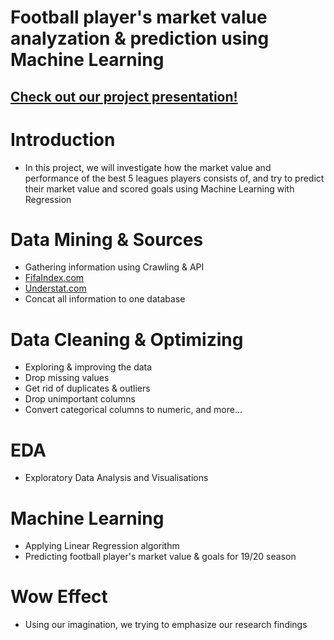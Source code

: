 # Football player's market value analyzation &amp; prediction using Machine Learning

## [Check out our project presentation!](https://github.com/mavdali/FirstDataScienceProject/blob/main/Football%20Player's%20performance%20%26%20market%20value.pdf)


# Introduction

* In this project, we will investigate how the market value and performance of the best 5 leagues players consists of,
and try to predict their market value and scored goals using Machine Learning with Regression

# Data Mining & Sources
* Gathering information using Crawling & API
* [FifaIndex.com](https://fifaindex.com)
* [Understat.com](https://understat.com)
* Concat all information to one database

# Data Cleaning & Optimizing
* Exploring & improving the data
* Drop missing values
* Get rid of duplicates & outliers
* Drop unimportant columns
* Convert categorical columns to numeric, and more...

# EDA
* Exploratory Data Analysis and Visualisations

# Machine Learning
* Applying Linear Regression algorithm
* Predicting football player's market value & goals for 19/20 season

# Wow Effect
* Using our imagination, we trying to emphasize our research findings
